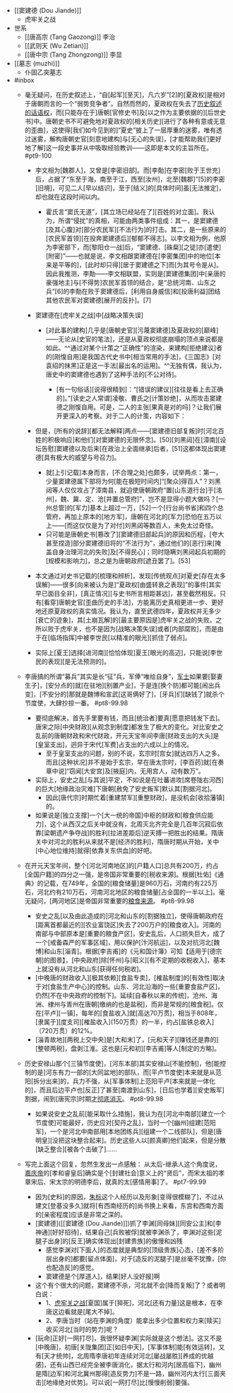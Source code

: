 - [[窦建德 (Dou Jiande)]]
    - 虎牢关之战
- 世系
    - [[唐高宗 (Tang Gaozong)]] 李治
    - [[武则天 (Wu Zetian)]]
    - [[唐中宗 (Tang Zhongzong)]] 李显
- [[墓志 (muzhi)]]
    - 仆固乙突墓志
- #inbox
    - 毫无疑问，在历史叙述上，“自[起军][至灭]，凡六岁”[2]的[夏政权]是相对于唐朝而言的一个“弱势竞争者”。自然而然的，夏政权在失去了[历史叙述的话语权](https://zhuanlan.zhihu.com/p/416547690)，而[只能存在于]唐朝[官修史书]及[以之作为主要依据的][后世史书]中。唐朝史书不可避免地对夏政权的[相关历史][进行了各种有意或无意的歪曲]，这使得[我们如今见到的]“夏史”披上了一层厚重的迷雾，唯有透过迷雾，解构唐朝史官[刻意地建构]与[无心的失误]，[才能帮助我们更好地了解]这一段史事并从中吸取经验教训——这即是本文的主旨所在。 #pt9-100


        - 李文相为[魏郡人]，又曾是[李密旧部]。而[李勣]在李密[败于王世充]后，占据了“东至于海，南至于江，西至[汝州]，北至[魏郡]”[5]的李密[旧境]，可见二人[早以结识]，至于[结义]的[具体时间]虽[无法推定]，却也就在这段时间以内。


            - 霍氏言“窦氏无道”，[其立场已经站在了][百姓的对立面]。我认为，所谓“侵扰”的真相，可能由两类事件组成：其一，是窦建德[及其心腹]对[部分农民军][不法行为]的打击。其二，是一些原来的[农民军首领][在投奔窦建德后][郁郁不得志]。以李文相为例，他原为李密部下，而[黎阳仓一战]后，“窦建德、[硃粲][之徒]亦[遣使][附密]”——也就是说，李文相跟窦建德在[李密集团]中的地位[本来是平等的]，[此时却只得][居于窦建德之下]而[为其号令是从]。因此我推测，李勣——李文相联盟，实则是[窦建德集团]中[亲唐的豪强地主]与[不得势]农民军首领的结合，是“总统河南、山东之兵”[6]的李勣在败于窦建德后，[利用自身威信]和[投唐利益]团结其他农民军对窦建德[展开的反扑]。[7]



        - 窦建德在[虎牢关之战]中[战略决策失误]


            - [对此事的建构]几乎是[唐朝史官][污蔑窦建德]及夏政权的[巅峰]——无论从[史官的笔法]，还是从夏政权彻底崩塌的顶点来说都是如此。^^通过对某个计策之“正确性”的渲染，来建构[拒绝建议]者的[刚愎自用]是我国古代史书中[相当常用的手法]，《三国志》[对袁绍的抹黑]正是这一手法[最出名的运用]。^^无独有偶，我认为，唐史中的窦建德也遇到了这种手法的[不公对待]。


                - [有一句俗话][说得很精到]：“[错误的建议][往往是看上去正确的]。”[读史之人常谓]凌敬、曹氏之[计策妙绝]，从而攻击窦建德之刚愎自用。可是，二人的主张[果真是对的吗]？让我们展开更深入的考察。对于二人的计策，内容如下：

        - 但是，[所有的说辞][都无法解释]两点——[窦建德旧部复叛]时[河北百姓的积极响应]和他们[对窦建德的无限怀念]。[50][刘黑闼]在[漳南][设坛告慰]窦建德以及后来[在政治上全面继承]后者，[51]这都体现出窦建德[具有极大的威望与号召力]。
            - 就[上引记载]本身而言，[不合理之处]也颇多，试举两点：第一，少量窦建德属下部将为何[能在极短时间内]“[聚众]得百人”？刘黑闼等人仅仅攻占了漳南县，就迫使唐朝政府“置[山东道行台]于[洺州]，魏、冀、定、沧[并置总管府]”，岂不是显得小题大做吗？[一州总管]的[军力]基本上超过一万，[52]一个[行台尚书省]和四个总管府，再加上原本的[地方军]，唐朝在河北的[军力]恐怕在五万以上——[而这仅仅是为了对付]刘黑闼等数百人，未免太过奇怪。
            - 只可能是唐朝史书[篡改了][窦建德旧部起兵]的原因和历程，[夸大甚至捏造]部分窦建德旧将的“不法行为”，通过他们的[恶行]来[掩盖自身治理河北的失败]及[不得民心]；同时隐瞒刘黑闼起兵初期的[规模和影响力]，总之是为唐朝政府[遮丑罢了]。[53]


        - 本文通过对史书记载的[梳理和辨析]，发现[传统观点]对夏史[存在太多误解]——很多[向来被认为是]“夏政权[由盛转衰之表现]”的事件[其实早已面目全非]，[真正情况][与史书所言相距甚远]，甚至截然相反。只有[看穿]唐朝史官[歪曲历史的手法]，方能离历史真相更进一步、更好地还原夏政权的真实情况。我认为，直至武德四年，夏政权并无多少[衰亡的迹象]，其[土崩瓦解]的[最主要原因是]虎牢关之战的失败。之所以败于虎牢关，也不是因为[战略决策失误]或者[内部腐败]，而是由于在[临场指挥]中被李世民[以精准的眼光][抓住了弱点]。
        - 实际上[夏王]选择[进河南][恰恰体现]夏王[眼光的高迈]，只能说[李世民的表现][是无法预测的]。
    - 李唐搞的所谓“募兵”其实是长“征”兵，军俸“唯给自身”，[军士](https://bbs.northdy.com/thread-931271-1-1.html)如果要[娶妻生子]，[安分点的]就[在驻地][别置产业]，于是连[换个防]都可能[闹出兵变]，[不安分的]那就是魏博和宣武[这哥俩好了]，[牙兵]们[缺钱了]就杀个节度使，大肆抄掠一番。 #pt8-99.98
        - 要彻底解决，首先手里要有钱，而且[统治者]要真[愿意把钱发下去]。唐宋之际[中央财政][从观念到制度]都发生了极大的变化。对比安史之乱前的唐朝财政和宋代财政，开元天宝年间李唐[财政支出的大头]是[皇室支出]，迥异于宋代[军费]占支出的六成以上的情况。
            - 至于皇室支出的问题，别的不说，玄宗时[宫女]就达四万人之多。而且[这种状况]并不是始于玄宗，早在唐太宗时，[李百药]就[在奏章中说]“窃闻[大安宫]及[掖庭]内，无用宫人，动有数万”。
        - 实际上，安史之乱[与其说]平定，不如说是在吐蕃进攻[席卷陇右河西]的巨大[地缘政治灾难]下唐朝[赦免了安史叛军]默认其[割据河北]。
            - 因此[唐代宗]时期忙着[重建禁军][重整财政]，是没机会[收拾藩镇]的。
        - 如果说是[独立支撑]一个[大一统的帝国]中枢的财政和[粮食供应能力]，这个从西汉之后关中就没有，北周灭北齐完全是几百年沉寂后依靠[梁朝遗产争夺战]的胜利[拉进差距后]逆天搏一把胜出的结果。隋唐关中对河北的胜利从来就不是[经济的胜利]，隋唐时期从开始，关中[中心地位维持]就得[依靠关东供血]的好吧。
    - 在开元天宝年间，整个[河北河南地区]的[户籍人口]总共有200万，约占[全国户籍]的四分之一强，是帝国非常重要的[税收来源]。根据[杜佑]《通典》的记载，在749年，全国的[粮食储量]是960万石，河南约有225万石，河北约有210万石，河南河北地区的粮食储量[占全国的一半以上]。毫无疑问，[两河地区]是帝国非常重要的[粮食来源](https://www.zhihu.com/question/417815966/answer/2223493276)。 #pt8-99.98
        - 安史之乱[以及由此造成的]河北和山东的[割据独立]，使得唐朝政府在[距离首都最近的][农业富饶区]失去了200万户的[粮食收入]。河南的南部与中部原本是[重要的粮食产区]，安史乱后，人口损失巨大，成了一个[戒备森严的军事区域]，用以保护[汴河航运]，以及对抗河北[魏博]和山东[淄青]。根据[李吉甫]的《元和国计簿》可知【适用于[德宗朝]的图景】，[中央政府]除[怀州]与[昭义][有不定期的收税收入]，基本上就没有从河北和山东[获得任何税收]。
        - [中晚唐的财政收入][极其依赖][食盐专卖]，[榷盐制度]的[有效性]取决于对[食盐生产中心]的控制。山东、河北沿海的一些[重要食盐产区]，仍然[不在中央政府的控制下]。延续[自春秋以来的传统]，沧州、海洲、棣州与青州在唐朝[缴纳的也是盐税]，而非是常规的[粮食税]。仅在[平卢][一镇]，每年的[食盐收入]就[高达70万贯]，相当于808年，[隶属于][度支司][榷盐收入](150万贯）的一半，约占[盐铁总收入]（720万贯）的12%。
        - [淄青故地][两税上交中央]是[大和末]了，[元和天子][赚钱还是靠的][整顿两税]，盘剥江淮。这也是[元和初][李吉甫]等人[制定的方略]。
    - 历史安禄山那个[三镇节度使]，[河东本部]其实安禄山[不能控制]，他[能控制的是]河东有力一部的[大同盆地]的部队，而[平卢节度使]本来就是从范阳[拆分出来]的，兵力不强，从[军事体制]上范阳平卢[本来就是一体化的]，而且后边平卢也[反正]了甚至[南渡到山东]，[日后也学着][安史叛军]割据，闹到[唐宪宗]时期[才彻底消灭](https://bbs.northdy.com/thread-930151-1-1.html)。 #pt8-99.98
        - 如果说安史之乱前[能采取什么措施]，我认为在[河北中南部][建立一个节度使]可能最好，历史应对[契丹之乱]，当时一个[幽州]组建[范阳军]，一个是河北中南部用[本地团练兵][组建一个二线部队]，但是[唐明皇][没把这块整合起来]。历史这些人以[颜真卿]他们起来，但是分散[缺乏整合][被各个击破了]……
    - 写完上面这个回复，忽然生发出一点感触：
从太后-继承人这个角度说，[嘉庆帝](https://bbs.northdy.com/thread-926687-2-1.html)的[孝和睿皇后]确实是个[封建社会]意义上的“贤后”，而宋太祖的孝章宋后、宋太宗的明德李后，就真的太[感情用事]了。 #pt7-99.99
        - 因为[史料]的原因，[朱标](((y9Cerc324)))这个人经历以及形象[变得很模糊了]，不过从建文[登基没多久]就将[有西南经历的]尚书换上来看，东宫和西南方面的[亲密程度]应该是非常之深的。
        - [窦建德]([[窦建德 (Dou Jiande)]])抓了李渊[同母妹][同安公主]和[李神通][好好招待]，结果自己[兵败被俘]就被李渊杀了，李渊对这些[泥腿子出身]的[反王]确实体现出[封建贵族]的傲慢和凶残
            - 感觉李渊对[下面人]的态度就是典型的[顶级贵族]心态，[差不多阶层出身的]都要[留点体面]，对于[造反的泥腿子]是丝毫不犹豫，[你也配造反]的感觉。
            - 窦建德是个[厚道人]，结果[好人没好报]啊
        - 这个有个很大的问题，窦建德不杀，河北就不会[降而复叛]了？或者明白说：
            - 1、[虎牢关之战](((MEAJAgheE)))[夏国]属于[猝死]，河北[还有力量]这是根本，在李唐这边看就是[尾大不掉]。
            - 2、李唐当时（站在李渊的角度）能拿出多少位置和权力来[赎买]收买河北[当时的势力]呢？
        - [玩命]正好[一网打尽]，我很怀疑李渊[实际就是这个想法]。这又不是[中晚唐]，初唐[关陇集团]正[如日中天]，[军事体制]能[有效运转]，又有[天才统帅]，北周隋李唐初年连续对河北[屡战屡胜][养成的优越感]，还有山西已经完全被李唐消化，据太行和河内[居高临下]，幽州是隋[边军]和河北冀州那得[造反势力]不是一路，幽州河内太行[三面夹击][地缘绝对优势]。可以说[一网打尽]比[慢慢削弱]要强。
